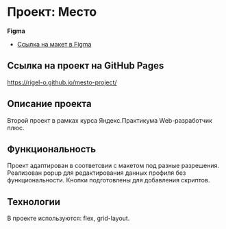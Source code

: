 # Проект: Место

**Figma**

* [Ссылка на макет в Figma](https://www.figma.com/file/2cn9N9jSkmxD84oJik7xL7/JavaScript.-Sprint-4?node-id=0%3A1)

## Ссылка на проект на GitHub Pages
https://rigel-o.github.io/mesto-project/

## Описание проекта
Второй проект в рамках курса Яндекс.Практикума Web-разработчик плюс.

## Функциональность
Проект адаптирован в соответсвии с макетом под разные разрешения.
Реализован popup для редактирования данных профиля без функциональности.
Кнопки подготовлены для добавления скриптов.

## Технологии
В проекте используются: flex, grid-layout.